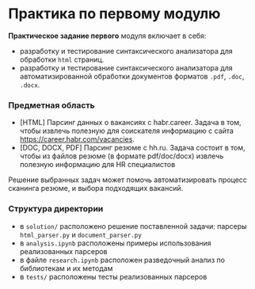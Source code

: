 # Практика по первому модулю
**Практическое задание первого** модуля включает в себя:
* разработку и тестирование синтаксического анализатора для обработки `html` страниц.
* разработку и тестирование синтаксического анализатора для автоматизированной обработки документов форматов `.pdf`, `.doc`, `.docx`.

### Предметная область
* [HTML] Парсинг данных о вакансиях с habr.career. 
Задача в том, чтобы извлечь полезную для соискателя информацию с сайта https://career.habr.com/vacancies.
* [DOC, DOCX, PDF] Парсинг резюме с hh.ru. Задача состоит в том, чтобы из файлов резюме (в формате pdf/doc/docx) извлечь полезную информацию для HR специалистов 

Решение выбранных задач может помочь автоматизировать процесс сканинга резюме, и выбора подходящих вакансий.

### Структура директории
* в `solution/` расположено решение поставленной задачи: парсеры `html_parser.py` и `document_parser.py` 
* в `analysis.ipynb` расположены примеры использования реализованных парсеров
* в файле `research.ipynb` расположен разведочный анализ по библиотекам и их методам
* в `tests/` расположены тесты реализованных парсеров